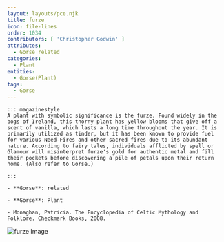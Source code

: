 ```yaml
---
layout: layouts/pce.njk
title: furze
icon: file-lines
order: 1034
contributors: [ 'Christopher Godwin' ]
attributes:
  - Gorse related
categories:
  - Plant
entities:
  - Gorse(Plant)
tags:
  - Gorse
---
```

``` tab [group1:Info]
::: magazinestyle
A plant with symbolic significance is the furze. Found widely in the bogs of Ireland, this thorny plant has yellow blooms that give off a scent of vanilla, which lasts a long time throughout the year. It is primarily utilized as tinder, but it has been known to provide fuel for various Need-Fires and other sacred fires due to its abundant nature. According to fairy tales, individuals afflicted by spell or Glamour will misinterpret furze's gold for authentic metal and fill their pockets before discovering a pile of petals upon their return home. (Also refer to Gorse.)

:::
```
``` tab [group1:Attributes]
- **Gorse**: related
```
``` tab [group1:Entities]
- **Gorse**: Plant
```
``` tab [group1:Sources]
- Monaghan, Patricia. The Encyclopedia of Celtic Mythology and Folklore. Checkmark Books, 2008.
```
![furze Image](https://upload.wikimedia.org/wikipedia/commons/5/5f/Whin_or_Gorse_on_Fife_Coastal_Trail.jpg)
